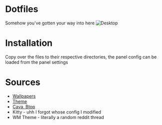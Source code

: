 # Dotfiles

Somehow you've gotten your way into here
![Desktop](https://cdn.discordapp.com/attachments/635625917623828520/954660261980160000/unknown.png)

# Installation

Copy over the files to their respective directories, the panel config can be loaded from the panel settings

# Sources

- [Wallpapers](https://github.com/rototrash)
- [Theme](https://github.com/vinceliuice/Matcha-gtk-theme)
- [Cava, Btop](https://github.com/rototrash/dotfiles)
- Kitty - uhh I forgot whose config I modified
- WM Theme - literally a random reddit thread
